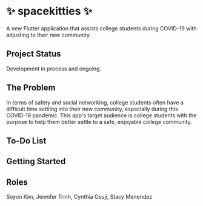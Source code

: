 # :sparkles: spacekitties :sparkles:
A new Flutter application that assists college students during COVID-19 with adjusting to their new community.

## Project Status
Development in process and ongoing.

## The Problem
In terms of safety and social networking, college students often have a difficult time settling into their new community, especially during this COVID-19 pandemic. This app's target audience is college students with the purpose
to help them better settle to a safe, enjoyable college community.

## To-Do List

## Getting Started

## Roles
Soyon Kim, Jennifer Trinh, Cynthia Osuji, Stacy Menendez
